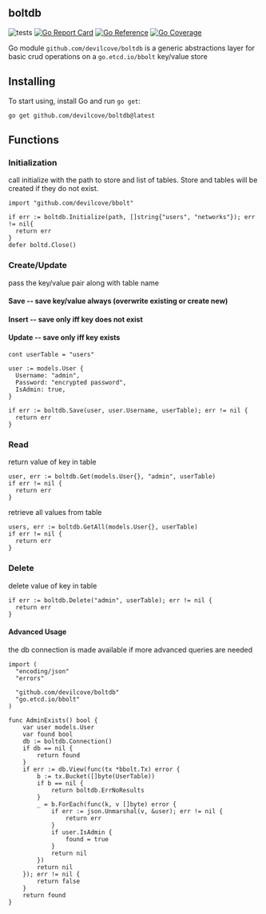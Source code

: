boltdb
-------
![tests](https://github.com/devilcove/boltdb/actions/workflows/test.yml/badge.svg)
[![Go Report Card](https://goreportcard.com/badge/github.com/devilcove/boltdb?style=flat-square)](https://goreportcard.com/report/github.com/devilcove/boltdb)
[![Go Reference](https://pkg.go.dev/badge/github.com/devilcove/boltdb.svg)](https://pkg.go.dev/github.com/devilcove/boltdb)
[![Go Coverage](https://raw.githubusercontent.com/wiki/devilcove/boltdb/coverage/coverage.svg)](https://raw.githack.com/wiki/devilcove/boltdb/coverage.html)

Go module `github.com/devilcove/boltdb` is a generic abstractions layer for basic crud operations on a `go.etcd.io/bbolt` key/value store

Installing
----------
To start using, install Go and run `go get`:
````
go get github.com/devilcove/boltdb@latest
````
Functions
---------
### Initialization
call initialize with the path to store and list of tables.  Store and tables will be created if they do not exist.
````
import "github.com/devilcove/bbolt"

if err := boltdb.Initialize(path, []string{"users", "networks"}); err != nil{
  return err
}
defer boltd.Close()
````
### Create/Update
pass the key/value pair along with table name
#### Save -- save key/value always (overwrite existing or create new)
#### Insert -- save only iff key does not exist
#### Update -- save only iff key exists
````
cont userTable = "users"

user := models.User {
  Username: "admin",
  Password: "encrypted password",
  IsAdmin: true,
}

if err := boltdb.Save(user, user.Username, userTable); err != nil {
  return err
}
````
 
### Read
return value of key in table
````
user, err := boltdb.Get(models.User{}, "admin", userTable)
if err != nil {
  return err
}
````
retrieve all values from table
````
users, err := boltdb.GetAll(models.User{}, userTable)
if err != nil {
  return err
}
````
### Delete
delete value of key in table
````
if err := boltdb.Delete("admin", userTable); err != nil {
  return err
}
````
#### Advanced Usage
the db connection is made available if more advanced queries are needed
````
import (
  "encoding/json"
  "errors"

  "github.com/devilcove/boltdb"
  "go.etcd.io/bbolt"
)

func AdminExists() bool {
	var user models.User
	var found bool
	db := boltdb.Connection()
	if db == nil {
		return found
	}
	if err := db.View(func(tx *bbolt.Tx) error {
		b := tx.Bucket([]byte(UserTable))
		if b == nil {
			return boltdb.ErrNoResults
		}
		_ = b.ForEach(func(k, v []byte) error {
			if err := json.Unmarshal(v, &user); err != nil {
				return err
			}
			if user.IsAdmin {
				found = true
			}
			return nil
		})
		return nil
	}); err != nil {
		return false
	}
	return found
}

````  
